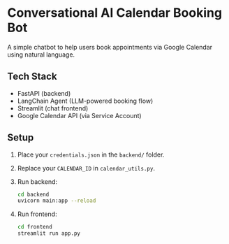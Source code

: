 # Conversational AI Calendar Booking Bot

A simple chatbot to help users book appointments via Google Calendar using natural language.

## Tech Stack
- FastAPI (backend)
- LangChain Agent (LLM-powered booking flow)
- Streamlit (chat frontend)
- Google Calendar API (via Service Account)

## Setup

1. Place your `credentials.json` in the `backend/` folder.
2. Replace your `CALENDAR_ID` in `calendar_utils.py`.
3. Run backend:
   ```bash
   cd backend
   uvicorn main:app --reload
   ```

4. Run frontend:
   ```bash
   cd frontend
   streamlit run app.py
   ```
